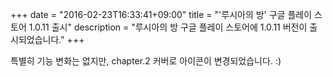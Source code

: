 +++
date = "2016-02-23T16:33:41+09:00"
title = "'루시아의 방' 구글 플레이 스토어 1.0.11 출시"
description = "루시아의 방 구글 플레이 스토어에 1.0.11 버전이 출시되었습니다."
+++

특별히 기능 변화는 없지만, chapter.2 커버로 아이콘이 변경되었습니다. :)